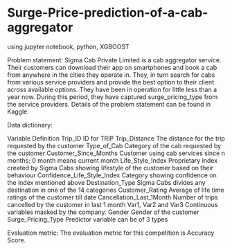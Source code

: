 # Surge-Price-prediction-of-a-cab-aggregator
using jupyter notebook, python, XGBOOST

Problem statement:
                   Sigma Cab Private Limited is a cab aggregator service. Their customers can download their app on smartphones and book a cab from anywhere in the cities they operate in. They, in turn search for cabs from various service providers and provide the best option to their client across available options. They have been in operation for little less than a year now. During this period, they have captured surge_pricing_type from the service providers. Details of the problem statement can be found in Kaggle.


Data dictionary:

   Variable 	                        Definition
Trip_ID 	                          ID for TRIP 
Trip_Distance 	                    The distance for the trip requested by the customer
Type_of_Cab 	                      Category of the cab requested by the customer
Customer_Since_Months 	            Customer using cab services since n months; 0 month means current month
Life_Style_Index 	                  Proprietary index created by Sigma Cabs showing lifestyle of the customer based on their behaviour
Confidence_Life_Style_Index 	      Category showing confidence on the index mentioned above
Destination_Type 	                  Sigma Cabs divides any destination in one of the 14 categories
Customer_Rating 	                  Average of life time ratings of the customer till date
Cancellation_Last_1Month 	          Number of trips cancelled by the customer in last 1 month
Var1, Var2 and Var3 	              Continuous variables masked by the company. 
Gender 	                            Gender of the customer
Surge_Pricing_Type 	                Predictor variable can be of 3 types

Evaluation metric:
               The evaluation metric for this competition is Accuracy Score.
